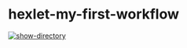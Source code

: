 # hexlet-my-first-workflow

[![show-directory](https://github.com/SanyaNaGit/hexlet-my-first-workflow/actions/workflows/show-directory.yml/badge.svg)](https://github.com/SanyaNaGit/hexlet-my-first-workflow/actions/workflows/show-directory.yml)
